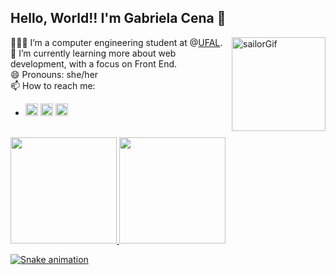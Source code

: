 <div>
  <h2>Hello, World!! I'm Gabriela Cena 🥰</h2>
  <img align="right" alt="sailorGif" src="https://i.pinimg.com/originals/a8/67/a1/a867a11aef41ccf594050813fcad2f3f.gif" height="150px" class="giphy-embed" allowFullScreen>

👩🏻‍💻 I’m a computer engineering student at @[UFAL](https://ufal.br/).  
🌱 I’m currently learning more about web development, with a focus on Front End.  
😄 Pronouns: she/her  
📫 How to reach me:
- <div> 
  <a href="https://instagram.com/cenagabrielaa" target="_blank"><img src="https://www.campolargo.pr.leg.br/imagens/instagram.png/image_preview" height="20px" target="_blank"></a>
  <a href = "mailto:lgcl@ic.ufal.br"><img src="https://logodownload.org/wp-content/uploads/2018/03/gmail-logo-16.png" height="20px" target="_blank"></a>
  <a href="https://www.linkedin.com/in/leticia-gabriela-cena-de-lima-1875541b1/" target="_blank"><img src="https://image.flaticon.com/icons/png/512/174/174857.png" height="20px"  target="_blank"></a>  
</div>
</div>
<br>
<div>

  <a href="https://github.com/gabrielalimact">
  <img height="170em" src="https://github-readme-stats.vercel.app/api?username=gabrielalimact&show_icons=true&theme=cobalt&include_all_commits=true&count_private=true"/>
  <img height="170em" src="https://github-readme-stats.vercel.app/api/top-langs/?username=gabrielalimact&layout=compact&langs_count=7&theme=cobalt"/>
    
  ![Snake animation](https://github.com/gabrielalimact/gabrielalimact/blob/output/github-contribution-grid-snake.svg)
</div>
  

